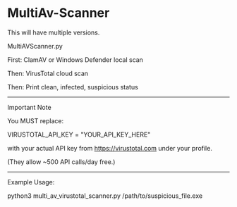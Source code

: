 # MultiAv-Scanner
This will have multiple versions.

MultiAVScanner.py

First: ClamAV or Windows Defender local scan

Then: VirusTotal cloud scan

Then: Print clean, infected, suspicious status



---

Important Note

You MUST replace:

VIRUSTOTAL_API_KEY = "YOUR_API_KEY_HERE"

with your actual API key from https://virustotal.com under your profile.

(They allow ~500 API calls/day free.)


---

Example Usage:

python3 multi_av_virustotal_scanner.py /path/to/suspicious_file.exe


